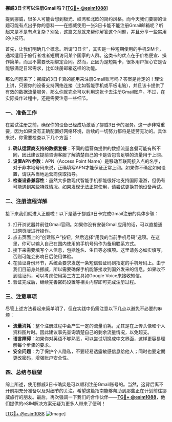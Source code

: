 **挪威3日卡可以注册Gmail吗？[[TG💪+ @esim1088](https://t.me/s/esim1088)]**

提到挪威，很多人可能会想到极光、峡湾和北欧的简约风格。而今天我们要聊的话题可能有点出乎你的意料——在挪威使用一张3日卡能不能注册Gmail邮箱呢？听起来是不是有点复杂？别急，这篇文章就来帮你解答这个问题，并且分享一些实用的小技巧。

首先，让我们明确几个概念。所谓“3日卡”，其实是一种短期使用的手机SIM卡，通常适用于旅行者或者短期访问某个国家的人群。这类卡的优点在于价格便宜、操作简单，而且不需要长期绑定合同。然而，正因为是短期卡，很多用户担心它是否能够满足日常需求，比如注册邮箱这样的功能。

那么问题来了：挪威的3日卡真的能用来注册Gmail账号吗？答案是肯定的！理论上讲，只要你的设备支持网络连接（比如智能手机或平板电脑），并且该卡提供了有效的数据流量服务，那么你就完全可以利用这张卡去注册Gmail账户。不过，在实际操作过程中，还是需要注意一些细节。

### 一、准备工作

在尝试注册之前，确保你的设备已经成功激活了挪威3日卡的服务。这一步非常重要，因为如果没有正确配置好网络环境，后续的一切努力都将是徒劳无功的。具体来说，你需要检查以下几个方面：

1. **确认运营商支持的数据套餐**：不同的运营商提供的数据流量套餐可能有所不同，因此建议提前咨询客服了解清楚自己的卡是否包含足够的流量用于上网。
2. **设置APN参数**：APN（Access Point Name）是移动互联网接入点的名字，对于非本地号码来说，正确填写APN才能保证正常上网。如果你不确定如何设置，请联系当地运营商获取指导。
3. **检查设备兼容性**：虽然大多数现代智能手机都能很好地支持国际漫游，但仍有可能遇到某些特殊情况。如果发现无法正常使用，请尝试更换其他设备再试。

### 二、注册流程详解

接下来我们就进入正题啦！以下是基于挪威3日卡完成Gmail注册的具体步骤：

1. 打开浏览器并前往Gmail官网。如果你没有安装Gmail应用的话，可以直接通过网页版进行操作。
2. 点击页面上的“创建账户”按钮，然后选择“用我的当前手机号码”选项。在这里，你可以输入自己在国内使用的手机号码作为备用联系方式。
3. 接下来需要填写个人信息，包括姓名、生日等必填项。这里请务必如实填写，否则可能会影响日后使用体验。
4. 在验证身份环节，系统会要求发送一条短信验证码到指定的手机号码上。由于我们目前身处挪威，所以需要确保手机能够接收到国外发来的信息。如果收不到验证码，可以考虑使用第三方工具如Google Voice来接收短信。
5. 验证完成后，继续完善密码设置等相关内容即可完成注册过程。

### 三、注意事项

尽管上述方法看起来简单明了，但在实践中仍需注意以下几点以避免不必要的麻烦：

- **流量消耗**：整个注册过程中会产生一定的流量消耗，尤其是在上传头像和个人资料图片时。因此建议事先查询清楚自己的剩余流量情况，以免超支。
- **语言障碍**：如果你对英语不够熟悉，可以尝试切换成中文界面，这样更容易理解每个步骤的要求。
- **安全问题**：为了保护个人隐私，不要轻易透露敏感信息给他人；同时也要定期更改密码，增强账户安全性。

### 四、总结与展望

综上所述，使用挪威3日卡确实是可以顺利注册Gmail账号的。当然，这背后离不开前期充分准备以及对细节的关注。希望这篇指南能够帮助到那些正在计划前往挪威旅行的朋友。最后，再次强调一下我们的合作伙伴——**[TG💪+ @esim1088](https://t.me/s/esim1088)**，他们提供的eSIM解决方案无疑为更多人带来了便利！

[[TG💪+ @esim1088](https://t.me/s/esim1088) ![Image](https://i.postimg.cc/4NQfJmqS/Snipaste-2025-05-13-00-14-12.png)]